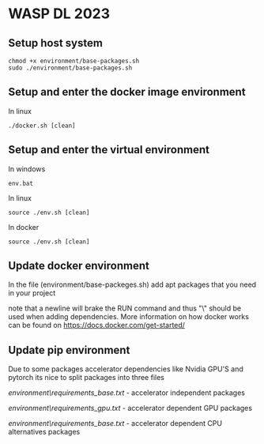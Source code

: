 # WASP DL 2023

## Setup host system

```
chmod +x environment/base-packages.sh
sudo ./environment/base-packages.sh
```

## Setup and enter the docker image environment 

In linux

```
./docker.sh [clean]
```

## Setup and enter the virtual environment 

In windows

```
env.bat 
```


In linux

```
source ./env.sh [clean]
```

In docker

```
source ./env.sh [clean]
```

## Update docker environment

In the file (environment/base-packeges.sh) add apt packages that you need in your project

note that a newline will brake the RUN command and thus "\\" should be used when adding dependencies. More information on how docker works can be found on https://docs.docker.com/get-started/


## Update pip environment

Due to some packages accelerator dependencies like Nvidia GPU'S and pytorch
its nice to split packages into three files

*environment\requirements_base.txt* - accelerator independent packages

*environment\requirements_gpu.txt* - accelerator dependent GPU packages

*environment\requirements_base.txt* - accelerator dependent CPU alternatives packages

